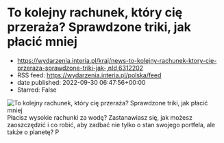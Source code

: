 # To kolejny rachunek, który cię przeraża? Sprawdzone triki, jak płacić mniej
 - https://wydarzenia.interia.pl/kraj/news-to-kolejny-rachunek-ktory-cie-przeraza-sprawdzone-triki-jak-,nId,6312202
 - RSS feed: https://wydarzenia.interia.pl/polska/feed
 - date published: 2022-09-30 06:47:56+00:00
 - Starred: False

<p><a href="https://wydarzenia.interia.pl/kraj/news-to-kolejny-rachunek-ktory-cie-przeraza-sprawdzone-triki-jak-,nId,6312202"><img align="left" alt="To kolejny rachunek, który cię przeraża? Sprawdzone triki, jak płacić mniej" src="https://i.iplsc.com/to-kolejny-rachunek-ktory-cie-przeraza-sprawdzone-triki-jak/000F5LLIH1QO4LOM-C321.jpg" /></a>Płacisz wysokie rachunki za wodę? Zastanawiasz się, jak możesz zaoszczędzić i co robić, aby zadbać nie tylko o stan swojego portfela, ale także o planetę? P

